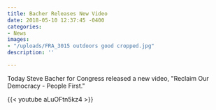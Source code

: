 ```yaml
---
title: Bacher Releases New Video
date: 2018-05-10 12:37:45 -0400
categories:
- News
images:
- "/uploads/FRA_3015 outdoors good cropped.jpg"
description: ''

---
```

Today Steve Bacher for Congress released a new video, "Reclaim Our Democracy - People First."  

{{< youtube aLuOFtn5kz4 >}}